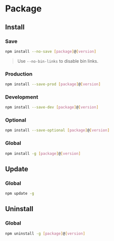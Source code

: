 # Package

## Install

### Save

```sh
npm install --no-save [package]@[version]
```

> Use `--no-bin-links` to disable bin links.

### Production

```sh
npm install --save-prod [package]@[version]
```

### Development

```sh
npm install --save-dev [package]@[version]
```

### Optional

```sh
npm install --save-optional [package]@[version]
```

### Global

```sh
npm install -g [package]@[version]
```

## Update

### Global

```sh
npm update -g
```

## Uninstall

### Global

```sh
npm uninstall -g [package]@[version]
```
